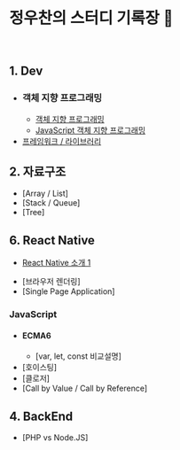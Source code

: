 # 정우찬의 스터디 기록장 📖

<br>

## 1. Dev

-   ### 객체 지향 프로그래밍
    -   [객체 지향 프로그래밍]
    -   [JavaScript 객체 지향 프로그래밍]
-   [프레임워크 / 라이브러리]

## 2. 자료구조

-   [Array / List]
-   [Stack / Queue]
-   [Tree]

## 6. React Native 
- [React Native 소개 1]


[객체 지향 프로그래밍]:./Dev/OOP/객체지향프로그래밍.md
[JavaScript 객체 지향 프로그래밍]:./Dev/OOP/JS_객체지향프로그래밍.md
[프레임워크 / 라이브러리]:./Dev/Framework_Library.md

-   [브라우저 렌더링]
-   [Single Page Application]

### JavaScript

-   #### ECMA6
    -   [var, let, const 비교설명]
-   [호이스팅]
-   [클로저]
-   [Call by Value / Call by Reference]

## 4. BackEnd

-   [PHP vs Node.JS]

[3-way-handshaking]:./Network/3-way-handshake.md

[React Native 소개 1]:./React-Native/1-1.ReactNative란.md